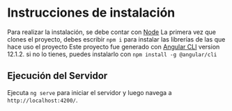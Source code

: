 # Instrucciones de instalación

Para realizar la instalación, se debe contar con [Node](https://nodejs.org/es/download/)
La primera vez que clones el proyecto, debes escribir `npm i` para instalar las librerías de las que hace uso el proyecto
Este proyecto fue generado con [Angular CLI](https://github.com/angular/angular-cli) version 12.1.2. si no lo tienes, puedes instalarlo con `npm install -g @angular/cli`
## Ejecución del Servidor

Ejecuta `ng serve` para iniciar el servidor y luego navega a `http://localhost:4200/`.